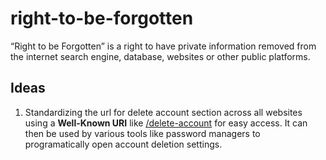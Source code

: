 # right-to-be-forgotten

“Right to be Forgotten” is a right to have private information removed from the internet search engine, database, websites or other public platforms.

## Ideas

1. Standardizing the url for delete account section across all websites using a **Well-Known URI** like [/delete-account](deleteacc) for easy access. It can then be used by various tools like password managers to programatically open account deletion settings.

[deleteacc]: ../main/delete-account.md
